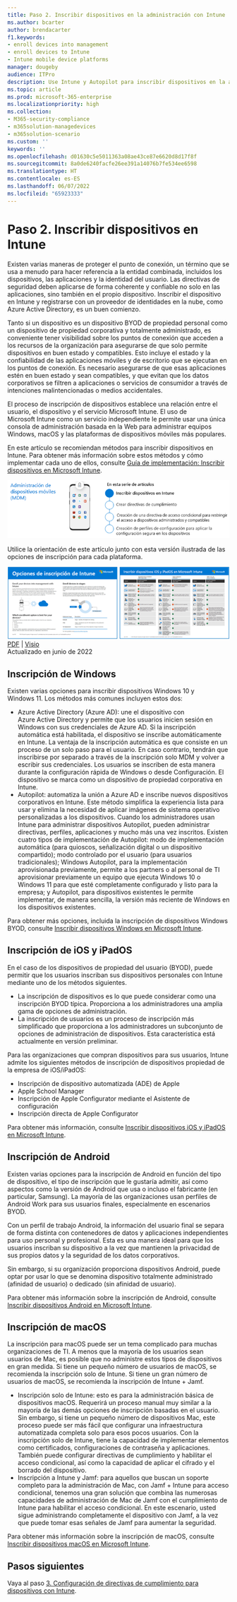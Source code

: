 ```yaml
---
title: Paso 2. Inscribir dispositivos en la administración con Intune
ms.author: bcarter
author: brendacarter
f1.keywords:
- enroll devices into management
- enroll devices to Intune
- Intune mobile device platforms
manager: dougeby
audience: ITPro
description: Use Intune y Autopilot para inscribir dispositivos en la administración con el fin de asegurarse de que las aplicaciones que se ejecutan en ellos son compatibles y para evitar pérdidas de datos corporativos.
ms.topic: article
ms.prod: microsoft-365-enterprise
ms.localizationpriority: high
ms.collection:
- M365-security-compliance
- m365solution-managedevices
- m365solution-scenario
ms.custom: ''
keywords: ''
ms.openlocfilehash: d01630c5e5011363a08ae43ce87e6620d8d17f8f
ms.sourcegitcommit: 8a0de6240facfe26ee391a14076b7fe534ee6598
ms.translationtype: HT
ms.contentlocale: es-ES
ms.lasthandoff: 06/07/2022
ms.locfileid: "65923333"
---
```

# <a name="step-2-enroll-devices-to-intune"></a>Paso 2. Inscribir dispositivos en Intune

Existen varias maneras de proteger el punto de conexión, un término que se usa a menudo para hacer referencia a la entidad combinada, incluidos los dispositivos, las aplicaciones y la identidad del usuario. Las directivas de seguridad deben aplicarse de forma coherente y confiable no solo en las aplicaciones, sino también en el propio dispositivo. Inscribir el dispositivo en Intune y registrarse con un proveedor de identidades en la nube, como Azure Active Directory, es un buen comienzo.

Tanto si un dispositivo es un dispositivo BYOD de propiedad personal como un dispositivo de propiedad corporativa y totalmente administrado, es conveniente tener visibilidad sobre los puntos de conexión que acceden a los recursos de la organización para asegurarse de que solo permite dispositivos en buen estado y compatibles. Esto incluye el estado y la confiabilidad de las aplicaciones móviles y de escritorio que se ejecutan en los puntos de conexión. Es necesario asegurarse de que esas aplicaciones estén en buen estado y sean compatibles, y que evitan que los datos corporativos se filtren a aplicaciones o servicios de consumidor a través de intenciones malintencionadas o medios accidentales.

El proceso de inscripción de dispositivos establece una relación entre el usuario, el dispositivo y el servicio Microsoft Intune. El uso de Microsoft Intune como un servicio independiente le permite usar una única consola de administración basada en la Web para administrar equipos Windows, macOS y las plataformas de dispositivos móviles más populares.

En este artículo se recomiendan métodos para inscribir dispositivos en Intune. Para obtener más información sobre estos métodos y cómo implementar cada uno de ellos, consulte [Guía de implementación: Inscribir dispositivos en Microsoft Intune](/mem/intune/fundamentals/deployment-guide-enrollment).

![Pasos para administrar dispositivos](../media/devices/intune-mdm-steps-1.png#lightbox)

Utilice la orientación de este artículo junto con esta versión ilustrada de las opciones de inscripción para cada plataforma. 

[![Una representación visual de las opciones de inscripción en Intune por plataforma](../media/devices/msft-intune-enrollment-options-thumb-landscape.png)](https://download.microsoft.com/download/e/6/2/e6233fdd-a956-4f77-93a5-1aa254ee2917/msft-intune-enrollment-options.pdf) <br/> [PDF](https://download.microsoft.com/download/e/6/2/e6233fdd-a956-4f77-93a5-1aa254ee2917/msft-intune-enrollment-options.pdf) | [Visio](https://download.microsoft.com/download/e/6/2/e6233fdd-a956-4f77-93a5-1aa254ee2917/msft-intune-enrollment-options.vsdx) <br/> Actualizado en junio de 2022



## <a name="windows-enrollment"></a>Inscripción de Windows
Existen varias opciones para inscribir dispositivos Windows 10 y Windows 11. Los métodos más comunes incluyen estos dos:

- Azure Active Directory (Azure AD): une el dispositivo con Azure Active Directory y permite que los usuarios inicien sesión en Windows con sus credenciales de Azure AD. Si la inscripción automática está habilitada, el dispositivo se inscribe automáticamente en Intune. La ventaja de la inscripción automática es que consiste en un proceso de un solo paso para el usuario. En caso contrario, tendrán que inscribirse por separado a través de la inscripción solo MDM y volver a escribir sus credenciales. Los usuarios se inscriben de esta manera durante la configuración rápida de Windows o desde Configuración. El dispositivo se marca como un dispositivo de propiedad corporativa en Intune.
- Autopilot: automatiza la unión a Azure AD e inscribe nuevos dispositivos corporativos en Intune. Este método simplifica la experiencia lista para usar y elimina la necesidad de aplicar imágenes de sistema operativo personalizadas a los dispositivos. Cuando los administradores usan Intune para administrar dispositivos Autopilot, pueden administrar directivas, perfiles, aplicaciones y mucho más una vez inscritos. Existen cuatro tipos de implementación de Autopilot: modo de implementación automática (para quioscos, señalización digital o un dispositivo compartido); modo controlado por el usuario (para usuarios tradicionales); Windows Autopilot, para la implementación aprovisionada previamente, permite a los partners o al personal de TI aprovisionar previamente un equipo que ejecuta Windows 10 o Windows 11 para que esté completamente configurado y listo para la empresa; y Autopilot, para dispositivos existentes le permite implementar, de manera sencilla, la versión más reciente de Windows en los dispositivos existentes.

Para obtener más opciones, incluida la inscripción de dispositivos Windows BYOD, consulte [Inscribir dispositivos Windows en Microsoft Intune](/mem/intune/fundamentals/deployment-guide-enrollment-windows).

## <a name="ios-and-ipados-enrollment"></a>Inscripción de iOS y iPadOS

En el caso de los dispositivos de propiedad del usuario (BYOD), puede permitir que los usuarios inscriban sus dispositivos personales con Intune mediante uno de los métodos siguientes.
- La inscripción de dispositivos es lo que puede considerar como una inscripción BYOD típica. Proporciona a los administradores una amplia gama de opciones de administración.
- La inscripción de usuarios es un proceso de inscripción más simplificado que proporciona a los administradores un subconjunto de opciones de administración de dispositivos. Esta característica está actualmente en versión preliminar.

Para las organizaciones que compran dispositivos para sus usuarios, Intune admite los siguientes métodos de inscripción de dispositivos propiedad de la empresa de iOS/iPadOS:
- Inscripción de dispositivo automatizada (ADE) de Apple
- Apple School Manager
- Inscripción de Apple Configurator mediante el Asistente de configuración
- Inscripción directa de Apple Configurator

Para obtener más información, consulte [Inscribir dispositivos iOS y iPadOS en Microsoft Intune](/mem/intune/fundamentals/deployment-guide-enrollment-ios-ipados).

## <a name="android-enrollment"></a>Inscripción de Android 

Existen varias opciones para la inscripción de Android en función del tipo de dispositivo, el tipo de inscripción que le gustaría admitir, así como aspectos como la versión de Android que usa o incluso el fabricante (en particular, Samsung). La mayoría de las organizaciones usan perfiles de Android Work para sus usuarios finales, especialmente en escenarios BYOD. 

Con un perfil de trabajo Android, la información del usuario final se separa de forma distinta con contenedores de datos y aplicaciones independientes para uso personal y profesional. Esta es una manera ideal para que los usuarios inscriban su dispositivo a la vez que mantienen la privacidad de sus propios datos y la seguridad de los datos corporativos. 

Sin embargo, si su organización proporciona dispositivos Android, puede optar por usar lo que se denomina dispositivo totalmente administrado (afinidad de usuario) o dedicado (sin afinidad de usuario).

Para obtener más información sobre la inscripción de Android, consulte [Inscribir dispositivos Android en Microsoft Intune](/mem/intune/fundamentals/deployment-guide-enrollment-android).

## <a name="macos-enrollment"></a>Inscripción de macOS

La inscripción para macOS puede ser un tema complicado para muchas organizaciones de TI. A menos que la mayoría de los usuarios sean usuarios de Mac, es posible que no administre estos tipos de dispositivos en gran medida. Si tiene un pequeño número de usuarios de macOS, se recomienda la inscripción solo de Intune. Si tiene un gran número de usuarios de macOS, se recomienda la inscripción de Intune + Jamf.  
- Inscripción solo de Intune: esto es para la administración básica de dispositivos macOS. Requerirá un proceso manual muy similar a la mayoría de las demás opciones de inscripción basadas en el usuario. Sin embargo, si tiene un pequeño número de dispositivos Mac, este proceso puede ser más fácil que configurar una infraestructura automatizada completa solo para esos pocos usuarios. Con la inscripción solo de Intune, tiene la capacidad de implementar elementos como certificados, configuraciones de contraseña y aplicaciones. También puede configurar directivas de cumplimiento y habilitar el acceso condicional, así como la capacidad de aplicar el cifrado y el borrado del dispositivo. 
- Inscripción a Intune y Jamf: para aquellos que buscan un soporte completo para la administración de Mac, con Jamf + Intune para acceso condicional, tenemos una gran solución que combina las numerosas capacidades de administración de Mac de Jamf con el cumplimiento de Intune para habilitar el acceso condicional. En este escenario, usted sigue administrando completamente el dispositivo con Jamf, a la vez que puede tomar esas señales de Jamf para aumentar la seguridad.

Para obtener más información sobre la inscripción de macOS, consulte [Inscribir dispositivos macOS en Microsoft Intune](/mem/intune/fundamentals/deployment-guide-enrollment-macos).

## <a name="next-steps"></a>Pasos siguientes

Vaya al paso [3. Configuración de directivas de cumplimiento para dispositivos con Intune](manage-devices-with-intune-compliance-policies.md).


